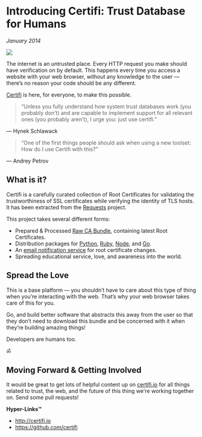 # Introducing Certifi: Trust Database for Humans
*January 2014*

![](https://images.squarespace-cdn.com/content/v1/665498111876725f7613f1e6/1719666480948-AX4X1ZV8G9NHLZB6GX0Y/4d1eb-img.jpg)

The internet is an untrusted place. Every HTTP request you make should have verification on by default. This happens every time you access a website with your web browser, without any knowledge to the user — there’s no reason your code should be any different.

 [Certifi](http://certifi.io/en/latest/) is here, for everyone, to make this possible.


> “Unless you fully understand how system trust databases work (you probably don’t) and are capable to implement support for all relevant ones (you probably aren’t), I urge you: just use certifi.”



— Hynek Schlawack


> “One of the first things people should ask when using a new toolset: How do I use Certifi with this?”



— Andrey Petrov

  ## What is it?

 Certifi is a carefully curated collection of Root Certificates for validating the trustworthiness of SSL certificates while verifying the identity of TLS hosts. It has been extracted from the [Requests](http://python-requests.org/) project.

 This project takes several different forms:

 * Prepared & Processed [Raw CA Bundle](https://certifi-bundles.s3.amazonaws.com/latest.pem), containing latest Root Certificates.
* Distribution packages for [Python](https://pypi.python.org/pypi/certifi/), [Ruby](https://rubygems.org/gems/certifi), [Node](https://www.npmjs.org/package/certifi), and [Go](https://github.com/certifi/gocertifi).
* An [email notification service](https://tinyletter.com/certifi) for root certificate changes.
* Spreading educational service, love, and awareness into the world.

 ## Spread the Love

 This is a base platform — you shouldn’t have to care about this type of thing when you’re interacting with the web. That’s why your web browser takes care of this for you.

 Go, and build better software that abstracts this away from the user so that they don’t need to download this bundle and be concerned with it when they’re building amazing things!

 Developers are humans too.

 ॐ

 ## Moving Forward & Getting Involved

 It would be great to get lots of helpful content up on [certifi.io](http://certifi.io) for all things related to trust, the web, and the future of this thing we're working together on. Send some pull requests! 

 **Hyper-Links™**

 * <http://certifi.io>
* <https://github.com/certifi>

